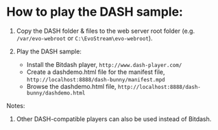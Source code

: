 # How to play the DASH sample:

1. Copy the DASH folder & files to the web server root folder (e.g. `/var/evo-webroot` or `C:\EvoStream\evo-webroot`).

2. Play the DASH sample:
   - Install the Bitdash player, `http://www.dash-player.com/`
   - Create a dashdemo.html file for the manifest file, `http://localhost:8888/dash-bunny/manifest.mpd`
   - Browse the dashdemo.html file, `http://localhost:8888/dash-bunny/dashdemo.html`

Notes:
1. Other DASH-compatible players can also be used instead of Bitdash.
